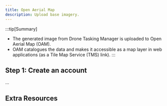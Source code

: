 ```yaml
---
title: Open Aerial Map
description: Upload base imagery.
---
```


:::tip[Summary]
- The generated image from Drone Tasking Manager is uploaded to 
  Open Aerial Map (OAM).
- OAM catalogues the data and makes it accessible as a map layer in
  web applications (as a Tile Map Service (TMS) link).
:::

## Step 1: Create an account

...

## Extra Resources
